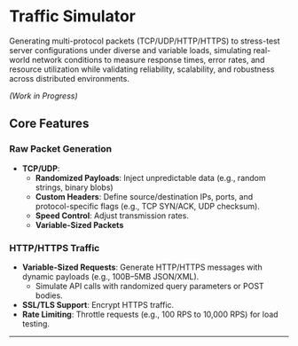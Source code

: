 # **Traffic Simulator**

Generating multi-protocol packets (TCP/UDP/HTTP/HTTPS) to stress-test server configurations under diverse and variable loads, simulating real-world network conditions to measure response times, error rates, and resource utilization while validating reliability, scalability, and robustness across distributed environments.

_(Work in Progress)_

## **Core Features**

### **Raw Packet Generation**

- **TCP/UDP**:
  - **Randomized Payloads**: Inject unpredictable data (e.g., random strings, binary blobs)
  - **Custom Headers**: Define source/destination IPs, ports, and protocol-specific flags (e.g., TCP SYN/ACK, UDP checksum).
  - **Speed Control**: Adjust transmission rates.
  - **Variable-Sized Packets**

### **HTTP/HTTPS Traffic**

- **Variable-Sized Requests**: Generate HTTP/HTTPS messages with dynamic payloads (e.g., 100B–5MB JSON/XML).
  - Simulate API calls with randomized query parameters or POST bodies.
- **SSL/TLS Support**: Encrypt HTTPS traffic.
- **Rate Limiting**: Throttle requests (e.g., 100 RPS to 10,000 RPS) for load testing.

---

